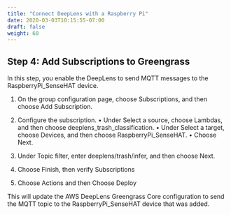 ```yaml
---
title: "Connect DeepLens with a Raspberry Pi"
date: 2020-03-03T10:15:55-07:00
draft: false
weight: 60
---
```

## Step 4: Add Subscriptions to Greengrass

In this step, you enable the DeepLens to send MQTT messages to the RaspberryPi_SenseHAT device.

1.	On the group configuration page, choose Subscriptions, and then choose Add Subscription.
2.	Configure the subscription.
•	Under Select a source, choose Lambdas, and then choose deeplens_trash_classification.
•	Under Select a target, choose Devices, and then choose RaspberryPi_SenseHAT.
•	Choose Next.

 


3.	Under Topic filter, enter deeplens/trash/infer, and then choose Next.


 

4.	Choose Finish, then verify Subscriptions



5.	Choose Actions and then Choose Deploy

This will update the AWS DeepLens Greengrass Core configuration to send the MQTT topic to the RaspberryPi_SenseHAT device that was added.
